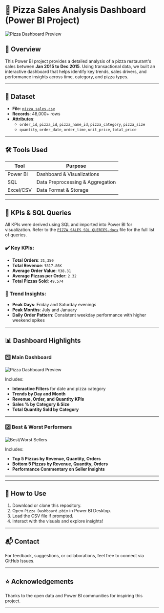 # 🍕 Pizza Sales Analysis Dashboard (Power BI Project)

![Pizza Dashboard Preview](dashboard1.png)

## 📌 Overview

This Power BI project provides a detailed analysis of a pizza restaurant's sales between **Jan 2015 to Dec 2015**. Using transactional data, we built an interactive dashboard that helps identify key trends, sales drivers, and performance insights across time, category, and pizza types.

---

## 🧾 Dataset

- **File**: [`pizza_sales.csv`](pizza%20dataset/pizza_sales.csv)
- **Records**: 48,000+ rows
- **Attributes**:
  - `order_id`, `pizza_id`, `pizza_name_id`, `pizza_category`, `pizza_size`
  - `quantity`, `order_date`, `order_time`, `unit_price`, `total_price`

---

## 🛠️ Tools Used

| Tool       | Purpose                          |
|------------|----------------------------------|
| Power BI   | Dashboard & Visualizations       |
| SQL        | Data Preprocessing & Aggregation |
| Excel/CSV  | Data Format & Storage            |

---

## 🧮 KPIs & SQL Queries

All KPIs were derived using SQL and imported into Power BI for visualization. Refer to the [`PIZZA SALES SQL QUERIES.docx`](PIZZA%20SALES%20SQL%20QUERIES.docx) file for the full list of queries.

### ✔️ Key KPIs:
- **Total Orders**: `21,350`
- **Total Revenue**: `₹817.86K`
- **Average Order Value**: `₹38.31`
- **Average Pizzas per Order**: `2.32`
- **Total Pizzas Sold**: `49,574`

### 🔄 Trend Insights:
- **Peak Days**: Friday and Saturday evenings
- **Peak Months**: July and January
- **Daily Order Pattern**: Consistent weekday performance with higher weekend spikes

---

## 📊 Dashboard Highlights

### 1️⃣ Main Dashboard

![Pizza Dashboard Preview](dashboard1.png)

Includes:
- **Interactive Filters** for date and pizza category
- **Trends by Day and Month**
- **Revenue, Order, and Quantity KPIs**
- **Sales % by Category & Size**
- **Total Quantity Sold by Category**

---

### 2️⃣ Best & Worst Performers

![Best/Worst Sellers](dashboard2.png)

Includes:
- **Top 5 Pizzas by Revenue, Quantity, Orders**
- **Bottom 5 Pizzas by Revenue, Quantity, Orders**
- **Performance Commentary on Seller Insights**

---


---

## 🚀 How to Use

1. Download or clone this repository.
2. Open `Pizza Dashboard.pbix` in Power BI Desktop.
3. Load the CSV file if prompted.
4. Interact with the visuals and explore insights!

---

## 📬 Contact

For feedback, suggestions, or collaborations, feel free to connect via GitHub Issues.

---

## ⭐ Acknowledgements

Thanks to the open data and Power BI communities for inspiring this project.

---
